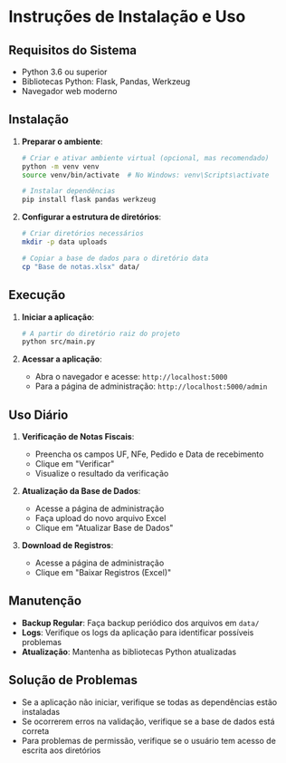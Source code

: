 # Instruções de Instalação e Uso

## Requisitos do Sistema

- Python 3.6 ou superior
- Bibliotecas Python: Flask, Pandas, Werkzeug
- Navegador web moderno

## Instalação

1. **Preparar o ambiente**:
   ```bash
   # Criar e ativar ambiente virtual (opcional, mas recomendado)
   python -m venv venv
   source venv/bin/activate  # No Windows: venv\Scripts\activate
   
   # Instalar dependências
   pip install flask pandas werkzeug
   ```

2. **Configurar a estrutura de diretórios**:
   ```bash
   # Criar diretórios necessários
   mkdir -p data uploads
   
   # Copiar a base de dados para o diretório data
   cp "Base de notas.xlsx" data/
   ```

## Execução

1. **Iniciar a aplicação**:
   ```bash
   # A partir do diretório raiz do projeto
   python src/main.py
   ```

2. **Acessar a aplicação**:
   - Abra o navegador e acesse: `http://localhost:5000`
   - Para a página de administração: `http://localhost:5000/admin`

## Uso Diário

1. **Verificação de Notas Fiscais**:
   - Preencha os campos UF, NFe, Pedido e Data de recebimento
   - Clique em "Verificar"
   - Visualize o resultado da verificação

2. **Atualização da Base de Dados**:
   - Acesse a página de administração
   - Faça upload do novo arquivo Excel
   - Clique em "Atualizar Base de Dados"

3. **Download de Registros**:
   - Acesse a página de administração
   - Clique em "Baixar Registros (Excel)"

## Manutenção

- **Backup Regular**: Faça backup periódico dos arquivos em `data/`
- **Logs**: Verifique os logs da aplicação para identificar possíveis problemas
- **Atualização**: Mantenha as bibliotecas Python atualizadas

## Solução de Problemas

- Se a aplicação não iniciar, verifique se todas as dependências estão instaladas
- Se ocorrerem erros na validação, verifique se a base de dados está correta
- Para problemas de permissão, verifique se o usuário tem acesso de escrita aos diretórios
